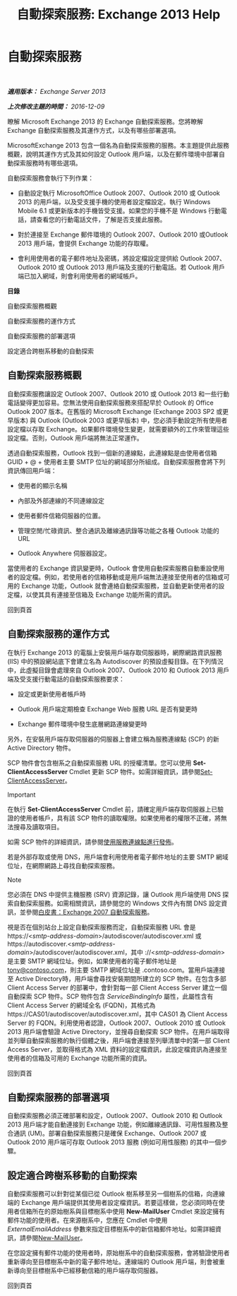 ﻿---
title: '自動探索服務: Exchange 2013 Help'
TOCTitle: 自動探索服務
ms:assetid: b03c0f21-cbc2-4be8-ad03-73a7dac16ffc
ms:mtpsurl: https://technet.microsoft.com/zh-tw/library/Bb124251(v=EXCHG.150)
ms:contentKeyID: 50554050
ms.date: 01/01/2018
mtps_version: v=EXCHG.150
ms.translationtype: HT
---

# 自動探索服務

 

_**適用版本：** Exchange Server 2013_

_**上次修改主題的時間：** 2016-12-09_

瞭解 Microsoft Exchange 2013 的 Exchange 自動探索服務。您將瞭解 Exchange 自動探索服務及其運作方式，以及有哪些部署選項。

MicrosoftExchange 2013 包含一個名為自動探索服務的服務。本主題提供此服務概觀，說明其運作方式及其如何設定 Outlook 用戶端，以及在郵件環境中部署自動探索服務時有哪些選項。

自動探索服務會執行下列作業：

  - 自動設定執行 MicrosoftOffice Outlook 2007、Outlook 2010 或 Outlook 2013 的用戶端，以及受支援手機的使用者設定檔設定。執行 Windows Mobile 6.1 或更新版本的手機皆受支援。如果您的手機不是 Windows 行動電話，請查看您的行動電話文件，了解是否支援此服務。

  - 對於連接至 Exchange 郵件環境的 Outlook 2007、Outlook 2010 或Outlook 2013 用戶端，會提供 Exchange 功能的存取權。

  - 會利用使用者的電子郵件地址及密碼，將設定檔設定提供給 Outlook 2007、Outlook 2010 或 Outlook 2013 用戶端及支援的行動電話。若 Outlook 用戶端已加入網域，則會利用使用者的網域帳戶。

**目錄**

自動探索服務概觀

自動探索服務的運作方式

自動探索服務的部署選項

設定適合跨樹系移動的自動探索

## 自動探索服務概觀

自動探索服務讓設定 Outlook 2007、Outlook 2010 或 Outlook 2013 和一些行動電話變得更加容易。您無法使用自動探索服務來搭配早於 Outlook 的 Office Outlook 2007 版本。在舊版的 Microsoft Exchange (Exchange 2003 SP2 或更早版本) 與 Outlook (Outlook 2003 或更早版本) 中，您必須手動設定所有使用者設定檔以存取 Exchange。如果郵件環境發生變更，就需要額外的工作來管理這些設定檔。否則，Outlook 用戶端將無法正常運作。

透過自動探索服務，Outlook 找到一個新的連線點，此連線點是由使用者信箱 GUID + @ + 使用者主要 SMTP 位址的網域部分所組成。自動探索服務會將下列資訊傳回用戶端：

  - 使用者的顯示名稱

  - 內部及外部連線的不同連線設定

  - 使用者郵件信箱伺服器的位置。

  - 管理空閒/忙碌資訊、整合通訊及離線通訊錄等功能之各種 Outlook 功能的 URL

  - Outlook Anywhere 伺服器設定。

當使用者的 Exchange 資訊變更時，Outlook 會使用自動探索服務自動重設使用者的設定檔。例如，若使用者的信箱移動或是用戶端無法連接至使用者的信箱或可用的 Exchange 功能，Outlook 就會連絡自動探索服務，並自動更新使用者的設定檔，以使其具有連接至信箱及 Exchange 功能所需的資訊。

回到頁首

## 自動探索服務的運作方式

在執行 Exchange 2013 的電腦上安裝用戶端存取伺服器時，網際網路資訊服務 (IIS) 中的預設網站底下會建立名為 Autodiscover 的預設虛擬目錄。在下列情況中，此虛擬目錄會處理來自 Outlook 2007、Outlook 2010 和 Outlook 2013 用戶端及受支援行動電話的自動探索服務要求：

  - 設定或更新使用者帳戶時

  - Outlook 用戶端定期檢查 Exchange Web 服務 URL 是否有變更時

  - Exchange 郵件環境中發生底層網路連線變更時

另外，在安裝用戶端存取伺服器的伺服器上會建立稱為服務連線點 (SCP) 的新 Active Directory 物件。

SCP 物件會包含樹系之自動探索服務 URL 的授權清單。您可以使用 **Set-ClientAccessServer** Cmdlet 更新 SCP 物件。如需詳細資訊，請參閱[Set-ClientAccessServer](https://technet.microsoft.com/zh-tw/library/bb125157\(v=exchg.150\))。


> [!IMPORTANT]  
> 在執行 <strong>Set-ClientAccessServer</strong> Cmdlet 前，請確定用戶端存取伺服器上已驗證的使用者帳戶，具有該 SCP 物件的讀取權限。如果使用者的權限不正確，將無法搜尋及讀取項目。




如需 SCP 物件的詳細資訊，請參閱[使用服務連線點進行發佈](https://go.microsoft.com/fwlink/p/?linkid=72744)。

若是外部存取或使用 DNS，用戶端會利用使用者電子郵件地址的主要 SMTP 網域位址，在網際網路上尋找自動探索服務。


> [!NOTE]  
> 您必須在 DNS 中提供主機服務 (SRV) 資源記錄，讓 Outlook 用戶端使用 DNS 探索自動探索服務。如需相關資訊，請參閱您的 Windows 文件內有關 DNS 設定資訊，並參閱<a href="https://go.microsoft.com/fwlink/p/?linkid=85214">白皮書：Exchange 2007 自動探索服務</a>。




視是否在個別站台上設定自動探索服務而定，自動探索服務 URL 會是 https://\<*smtp-address-domain*\>/autodiscover/autodiscover.xml 或 https://autodiscover.\<*smtp-address-domain*\>/autodiscover/autodiscover.xml，其中 ://\<*smtp-address-domain*\> 是主要 SMTP 網域位址。例如，如果使用者的電子郵件地址是 tony@contoso.com，則主要 SMTP 網域位址是 .contoso.com。當用戶端連接至 Active Directory時，用戶端會尋找安裝期間所建立的 SCP 物件。在包含多部 Client Access Server 的部署中，會針對每一部 Client Access Server 建立一個自動探索 SCP 物件。SCP 物件包含 *ServiceBindingInfo* 屬性，此屬性含有 Client Access Server 的網域全名 (FQDN)，其格式為 https://CAS01/autodiscover/autodiscover.xml，其中 CAS01 為 Client Access Server 的 FQDN。利用使用者認證，Outlook 2007、Outlook 2010 或 Outlook 2013 用戶端會驗證 Active Directory，並搜尋自動探索 SCP 物件。在用戶端取得並列舉自動探索服務的執行個體之後，用戶端會連接至列舉清單中的第一部 Client Access Server，並取得格式為 XML 資料的設定檔資訊，此設定檔資訊為連接至使用者的信箱及可用的 Exchange 功能所需的資訊。

回到頁首

## 自動探索服務的部署選項

自動探索服務必須正確部署和設定，Outlook 2007、Outlook 2010 和 Outlook 2013 用戶端才能自動連接到 Exchange 功能，例如離線通訊錄、可用性服務及整合通訊 (UM)。部署自動探索服務只是確保 Exchange、Outlook 2007 或 Outlook 2010 用戶端可存取 Outlook 2013 服務 (例如可用性服務) 的其中一個步驟。

## 設定適合跨樹系移動的自動探索

自動探索服務可以針對從某個已從 Outlook 樹系移至另一個樹系的信箱，向連線端的 Exchange 用戶端提供其使用者設定檔資訊。若要這樣做，您必須同時在使用者信箱所在的原始樹系與目標樹系中使用 **New-MailUser** Cmdlet 來設定擁有郵件功能的使用者。在來源樹系中，您應在 Cmdlet 中使用 *ExternalEmailAddress* 參數來指定目標樹系中的新信箱郵件地址。如需詳細資訊，請參閱[New-MailUser](https://technet.microsoft.com/zh-tw/library/aa996335\(v=exchg.150\))。

在您設定擁有郵件功能的使用者時，原始樹系中的自動探索服務，會將驗證使用者重新導向至目標樹系中新的電子郵件地址。連線端的 Outlook 用戶端，則會被重新導向至目標樹系中已經移動信箱的用戶端存取伺服器。

回到頁首


